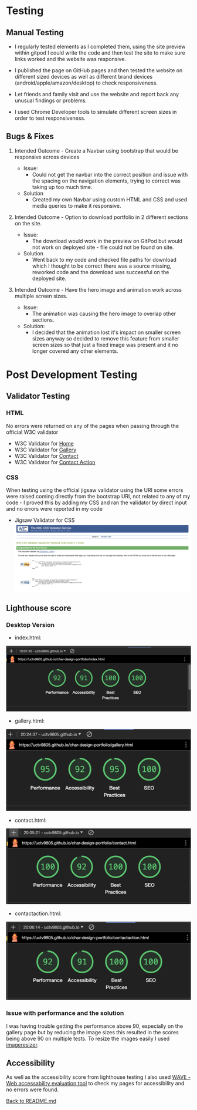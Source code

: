 # Testing

## Manual Testing

- I regularly tested elements as I completed them, using the site preview within gitpod I could write the code and then test the site to make sure links worked and the website was responsive.

- I published the page on GitHub pages and then tested the website on different sized devices as well as different brand devices (android/apple/amazon/desktop) 
 to check responsiveness. 

- Let friends and family visit and use the website and report back any unusual findings or problems. 

- I used Chrome Developer tools to simulate different screen sizes in order to test responsiveness.

## Bugs & Fixes

1. Intended Outcome - Create a Navbar using bootstrap that would be responsive across devices
    - Issue:
        - Could not get the navbar into the correct position and issue with the spacing on the navigation elements, trying to correct was taking up too much time.
    - Solution
        - Created my own Navbar using custom HTML and CSS and used media queries to make it responsive.
    
2. Intended Outcome - Option to download portfolio in 2 different sections on the site. 
    - Issue:
        - The download would work in the preview on GitPod but would not work on deployed site - file could not be found on site.
    - Solution
        - Went back to my code and checked file paths for download which I thought to be correct there was a source missing, reworked code and the download was successful on the deployed site. 

3. Intended Outcome - Have the hero image and animation work across multiple screen sizes.
    - Issue:
        - The animation was causing the hero image to overlap other sections. 
    - Solution:
        - I decided that the animation lost it's impact on smaller screen sizes anyway so decided to remove this feature from smaller screen sizes so that just a fixed image was present and it no longer covered any other elements. 

# Post Development Testing

## Validator Testing

### HTML
No errors were returned on any of the pages when passing through the official W3C validator
- W3C Validator for [Home](https://validator.w3.org/nu/?doc=https%3A%2F%2Fuctv9805.github.io%2Fchar-design-portfolio%2Findex.html)
- W3C Validator for [Gallery](https://validator.w3.org/nu/?doc=https%3A%2F%2Fuctv9805.github.io%2Fchar-design-portfolio%2Fgallery.html)
- W3C Validator for [Contact](https://validator.w3.org/nu/?doc=https%3A%2F%2Fuctv9805.github.io%2Fchar-design-portfolio%2Fcontact.html)
- W3C Validator for [Contact Action](https://validator.w3.org/nu/?doc=https%3A%2F%2Fuctv9805.github.io%2Fchar-design-portfolio%2Fcontactaction.html)

### CSS
When testing using the official jigsaw validator using the URI some errors were raised coming directly from the bootstrap URI, not related to any of my code - I proved this by adding my CSS and ran the validator by direct input and no errors were reported in my code

- Jigsaw Validator for CSS ![style.css validation](assets/docs/screenshots/jigsawvalidation.png)

## Lighthouse score

### Desktop Version

- index.html:

![index lighthouse score](assets/docs/screenshots/indexlighthousedt.png)

- gallery.html:

![index lighthouse score](assets/docs/screenshots/gallerylighthousedt.png)

- contact.html:

![index lighthouse score](assets/docs/screenshots/contactlighthousedt.png)

- contactaction.html:

![index lighthouse score](assets/docs/screenshots/contactactiondt.png)

### Issue with performance and the solution
I was having trouble getting the performance above 90, especially on the gallery page but by reducing the image sizes this resulted in the scores being above 90 on multiple tests. To resize the images easily I used [imageresizer](https://imageresizer.com/).

## Accessibility

As well as the accessibility score from lighthouse testing I also used [WAVE - Web accessability evaluation tool](https://wave.webaim.org/extension/) to check my pages for accessibility and no errors were found.

[Back to README.md](README.md)